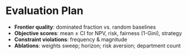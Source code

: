 # Evaluation Plan

- **Frontier quality**: dominated fraction vs. random baselines
- **Objective scores**: mean ± CI for NPV, risk, fairness (1-Gini), strategy
- **Constraint violations**: frequency & magnitude
- **Ablations**: weights sweep; horizon; risk aversion; department count
